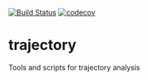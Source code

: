 <!-- README.md is generated from README.Rmd. Please edit that file -->
[![Build Status](https://travis-ci.org/karpfen/trajectory.svg?branch=master)](https://travis-ci.org/karpfen/trajectory) [![codecov](https://codecov.io/gh/karpfen/trajectory/branch/master/graph/badge.svg)](https://codecov.io/gh/karpfen/trajectory)

trajectory
==========

Tools and scripts for trajectory analysis
